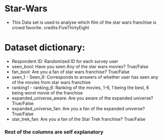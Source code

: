 # Star-Wars
-  This Data set is used to analyse which film of the star wars franchise is crowd favorite. credits:FiveThirtyEight

# Dataset dictionary:

-  Respondent ID: Randomized ID for each survey user
-  seen_bool: Have you seen Any of the star wars movies? True/False
-  fan_bool: Are you a fan of star wars franchise? True/False
-  seen_1 - Seen_6: Corresponds to answers of whether user has seen any of the movies from star wars franchise
-  ranking1 - ranking_6: Ranking of the movies, 1-6, 1 being the best, 6 being worst movie of the franchise
-  expanded_universe_aware: Are you aware of the expanded universe? True/False
-  expanded_universe_fan: Are you a fan of the expanded universe? True/False
-  star_trek_fan: Are you a fan of the Star Trek franchise? True/False

### Rest of the columns are self explanatory


